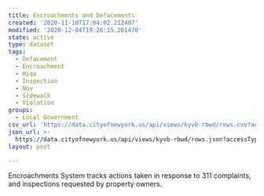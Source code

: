 ```yaml
---
title: Encroachments and Defacements
created: '2020-11-10T17:04:02.212407'
modified: '2020-12-04T19:26:15.261470'
state: active
type: dataset
tags:
  - Defacement
  - Encroachment
  - Hiqa
  - Inspection
  - Nov
  - Sidewalk
  - Violation
groups:
  - Local Government
csv_url: 'https://data.cityofnewyork.us/api/views/kyvb-rbwd/rows.csv?accessType=DOWNLOAD'
json_url: >-
  https://data.cityofnewyork.us/api/views/kyvb-rbwd/rows.json?accessType=DOWNLOAD
layout: post

---
```

Encroachments System tracks actions taken in response to 311 complaints, and inspections requested by property owners.

